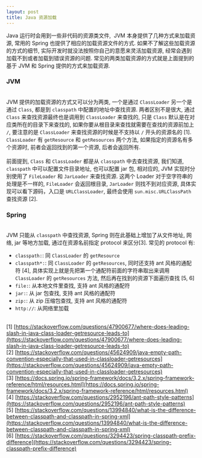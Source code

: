 ```yaml
---
layout: post
title: Java 资源加载
---
```

Java 运行时会用到一些非代码的资源类文件,  JVM 本身提供了几种方式来加载资源, 常用的 Spring 也提供了相应的加载资源文件的方式. 如果不了解这些加载资源的方式的细节, 实际开发时就没法按照你自己的意愿来灵活加载资源, 经常会遇到加载不到或者加载到错误资源的问题. 常见的两类加载资源的方式就是上面提到的基于 JVM 和 Spring 提供的方式来加载资源.<br />

<a name="JVM"></a>
### JVM

<br />JVM 提供的加载资源的方式又可以分为两类, 一个是通过 `ClassLoader` 另一个是通过 `Class`, 都是到 `classpath` 中配置的地址中查找资源. 两者区别不是很大, 通过 `Class` 来查找资源最终也是调用到 `ClassLoader` 来查找的, 只是 `Class` 默认是在对应类所在的目录下来查找的, 如果你要从根目录来查找就需要在查找的资源前加上 `/`, 要注意的是 `ClassLoader` 来查找资源的时候是不支持以 `/` 开头的资源名的 [1]. `ClassLoader` 有 `getResource` 和 `getResources` 两个方法, 如果指定的资源名有多个资源时, 前者会返回找到的第一个资源, 后者会返回所有.<br />
<br />前面提到, `Class` 和 `ClassLoader` 都是从 `classpath` 中去查找资源, 我们知道, `classpath` 中可以配置文件目录地址, 也可以配置 jar 包, 相对应的, JVM 实现时分别使用了 `FileLoader` 和 `JarLoader` 来查找资源. 这两个 Loader 对于空字符串的处理是不一样的, `FileLoader` 会返回根目录, `JarLoader` 则找不到对应资源, 具体实现可以看下源码，入口是 `URLClassLoader`, 最终会使用 `sun.misc.URLClassPath` 查找资源 [2].<br />

<a name="Spring"></a>
### Spring

<br />JVM 只能从 `classpath` 中查找资源, Spring 则在此基础上增加了从文件地址, 网络, jar 等地方加载, 通过在资源名前指定 protocol 来区分[3]. 常见的 protocol 有:<br />

- `classpath:`: 同 `ClassLoader` 的 `getResource`
- `classpath*:`: 同 `ClassLoader` 的 `getResources`, 同时还支持 ant 风格的通配符 [4], 具体实现上就是先把第一个通配符前面的字符串取出来调用 `ClassLoader` 的 `getResources` 方法, 然后再在找到的资源下面遍历查找 [5, 6]
- `file:`: 从本地文件里查找, 支持 ant 风格的通配符
- `jar:`: 从 jar 包查找, 支持 ant 风格的通配符
- `zip:`: 从 zip 压缩包查找, 支持 ant 风格的通配符
- `http://`: 从网络里加载


<br />[1] [https://stackoverflow.com/questions/47900677/where-does-leading-slash-in-java-class-loader-getresource-leads-to](https://stackoverflow.com/questions/47900677/where-does-leading-slash-in-java-class-loader-getresource-leads-to)<br />[2] [https://stackoverflow.com/questions/45624909/java-empty-path-convention-especially-that-used-in-classloader-getresources](https://stackoverflow.com/questions/45624909/java-empty-path-convention-especially-that-used-in-classloader-getresources)<br />[3] [https://docs.spring.io/spring-framework/docs/3.2.x/spring-framework-reference/html/resources.html](https://docs.spring.io/spring-framework/docs/3.2.x/spring-framework-reference/html/resources.html)<br />[4] [https://stackoverflow.com/questions/2952196/ant-path-style-patterns](https://stackoverflow.com/questions/2952196/ant-path-style-patterns)<br />[5] [https://stackoverflow.com/questions/13994840/what-is-the-difference-between-classpath-and-classpath-in-spring-xml](https://stackoverflow.com/questions/13994840/what-is-the-difference-between-classpath-and-classpath-in-spring-xml)<br />[6] [https://stackoverflow.com/questions/3294423/spring-classpath-prefix-difference](https://stackoverflow.com/questions/3294423/spring-classpath-prefix-difference)

